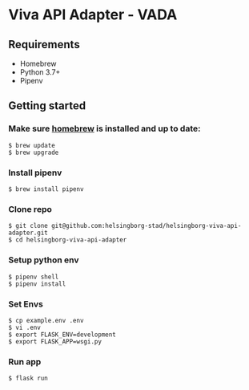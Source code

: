 # Viva API Adapter - VADA

## Requirements

- Homebrew
- Python 3.7+
- Pipenv

## Getting started

### Make sure [homebrew](https://brew.sh) is installed and up to date:
```
$ brew update
$ brew upgrade
```

### Install pipenv
```
$ brew install pipenv
```

### Clone repo
```
$ git clone git@github.com:helsingborg-stad/helsingborg-viva-api-adapter.git
$ cd helsingborg-viva-api-adapter
```

### Setup python env
```
$ pipenv shell
$ pipenv install
```

### Set Envs
```
$ cp example.env .env
$ vi .env
$ export FLASK_ENV=development
$ export FLASK_APP=wsgi.py
```

### Run app
```
$ flask run
```
